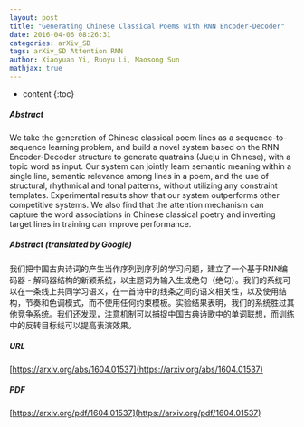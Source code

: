 ```yaml
---
layout: post
title: "Generating Chinese Classical Poems with RNN Encoder-Decoder"
date: 2016-04-06 08:26:31
categories: arXiv_SD
tags: arXiv_SD Attention RNN
author: Xiaoyuan Yi, Ruoyu Li, Maosong Sun
mathjax: true
---
```


* content
{:toc}

##### Abstract
We take the generation of Chinese classical poem lines as a sequence-to-sequence learning problem, and build a novel system based on the RNN Encoder-Decoder structure to generate quatrains (Jueju in Chinese), with a topic word as input. Our system can jointly learn semantic meaning within a single line, semantic relevance among lines in a poem, and the use of structural, rhythmical and tonal patterns, without utilizing any constraint templates. Experimental results show that our system outperforms other competitive systems. We also find that the attention mechanism can capture the word associations in Chinese classical poetry and inverting target lines in training can improve performance.

##### Abstract (translated by Google)
我们把中国古典诗词的产生当作序列到序列的学习问题，建立了一个基于RNN编码器 - 解码器结构的新颖系统，以主题词为输入生成绝句（绝句）。我们的系统可以在一条线上共同学习语义，在一首诗中的线条之间的语义相关性，以及使用结构，节奏和色调模式，而不使用任何约束模板。实验结果表明，我们的系统胜过其他竞争系统。我们还发现，注意机制可以捕捉中国古典诗歌中的单词联想，而训练中的反转目标线可以提高表演效果。

##### URL
[https://arxiv.org/abs/1604.01537](https://arxiv.org/abs/1604.01537)

##### PDF
[https://arxiv.org/pdf/1604.01537](https://arxiv.org/pdf/1604.01537)

